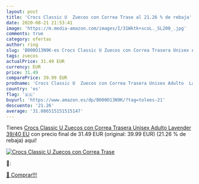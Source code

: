```yaml
---
layout: post
title: 'Crocs Classic U  Zuecos con Correa Trase al 21.26 % de rebaja'
date: 2020-08-21 21:53:41
image: 'https://m.media-amazon.com/images/I/31Wktk+scoL._SL200_.jpg'
comments: true
category: ofertas
author: ring
slug: 'B000O13N9K-es Crocs Classic U Zuecos con Correa Trasera Unisex Adulto...'
tags: zuecos
actualPrice: 31.49 EUR
currency: EUR
price: 31.49
comparePrice: 39.99 EUR
prodname: 'Crocs Classic U  Zuecos con Correa Trasera Unisex Adulto  Lavender  39/40 EU'
country: 'es'
flag: '🇪🇸'
buyurl: 'https://www.amazon.es/dp/B000O13N9K/?tag=tolees-21'
descuento: '21.26'
average: '31.086515151515147'
---
```


Tienes [Crocs Classic U  Zuecos con Correa Trasera Unisex Adulto  Lavender  39/40 EU](https://www.amazon.es/dp/B000O13N9K/?tag=tolees-21) con precio final de  31.49 EUR (original: 39.99 EUR) (21.26 %  de rebaja) aqui!

[![Crocs Classic U  Zuecos con Correa Trase](https://m.media-amazon.com/images/I/31Wktk+scoL._SL200_.jpg)](https://www.amazon.es/dp/B000O13N9K/?tag=tolees-21)

🔎:


[🛒 Comprar!!!](https://www.amazon.es/dp/B000O13N9K/?tag=tolees-21)
